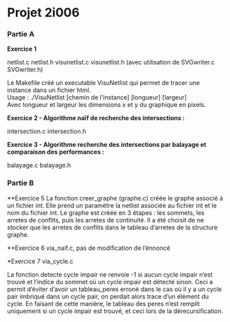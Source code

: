 ﻿# Projet 2i006  
### Partie A

**Exercice 1**

netlist.c netlist.h visunetlist.c visunetlist.h (avec utilisation de SVGwriter.c SVGwriter.h)

Le Makefile créé un executable VisuNetlist qui permet de tracer une instance dans un fichier html.  
Usage : ./VisuNetlist [chemin de l'instance] [longueur] [largeur]  
Avec longueur et largeur les dimensions x et y du graphique en pixels.

**Exercice 2 - Algorithme naïf de recherche des intersections :**

intersection.c intersection.h

**Exercice 3 - Algorithme recherche des intersections par balayage et comparaison des performances :**

balayage.c balayage.h

### Partie B

**Exercice 5
La fonction creer_graphe (graphe.c) créée le graphe associé à un fichier int.
Elle prend un paramètre la netlist associée au fichier int et le nom du fichier int. Le graphe est créée en 3 étapes : les sommets, les arretes de conflits, puis les arretes de continuité. Il a été choisit de ne stocker que les arretes de conflits dans le tableau d’arretes de la structure graphe.


**Exercice 6
via_naif.c, pas de modification de l’énnoncé



*Exercice 7
via_cycle.c

La fonction detecte cycle impair ne renvoie -1 si aucun cycle impair n’est trouvé et l’indice du sommet où un cycle impair est détecté sinon.
Ceci a permit d’éviter d’avoir un tableau_peres erroné dans le cas où il y a un cycle pair imbriqué dans un cycle pair, on perdait alors trace d’un élément du cycle.
En faisant de cette manière, le tableau des peres n’est remplit uniquement si un cycle impair est trouvé, et ceci lors de la dérecursification.


